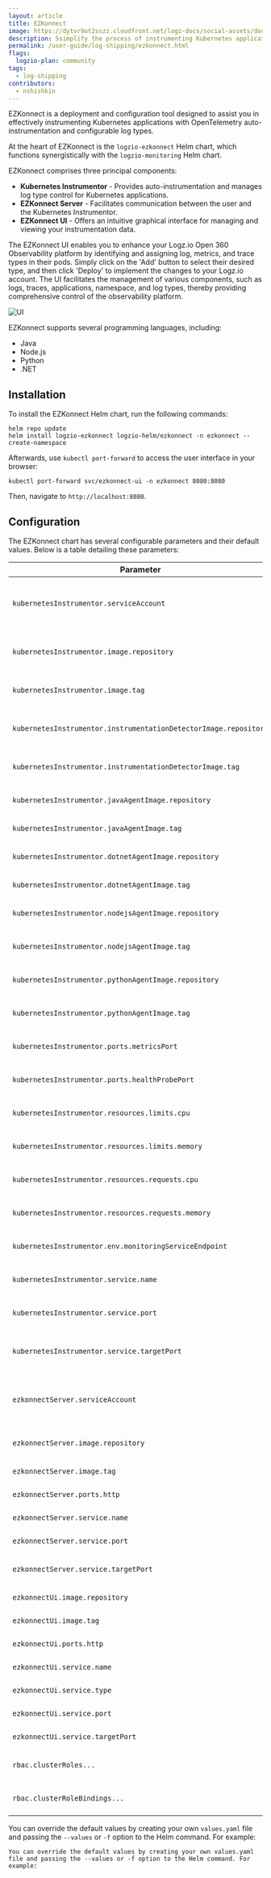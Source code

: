```yaml
---
layout: article
title: EZKonnect
image: https://dytvr9ot2sszz.cloudfront.net/logz-docs/social-assets/docs-social.jpg
description: Ssimplify the process of instrumenting Kubernetes applications with OpenTelemetry auto-instrumentation and configurable log types
permalink: /user-guide/log-shipping/ezkonnect.html
flags: 
  logzio-plan: community
tags:
  - log-shipping
contributors:
  - nshishkin
---
```


EZKonnect is a deployment and configuration tool designed to assist you in effectively instrumenting Kubernetes applications with OpenTelemetry auto-instrumentation and configurable log types.

At the heart of EZKonnect is the `logzio-ezkonnect` Helm chart, which functions synergistically with the `logzio-monitoring` Helm chart.

EZKonnect comprises three principal components:

* **Kubernetes Instrumentor** - Provides auto-instrumentation and manages log type control for Kubernetes applications.
* **EZKonnect Server** - Facilitates communication between the user and the Kubernetes Instrumentor.
* **EZKonnect UI** - Offers an intuitive graphical interface for managing and viewing your instrumentation data.

The EZKonnect UI enables you to enhance your Logz.io Open 360 Observability platform by identifying and assigning log, metrics, and trace types in their pods. Simply click on the 'Add' button to select their desired type, and then click 'Deploy' to implement the changes to your Logz.io account. The UI facilitates the management of various components, such as logs, traces, applications, namespace, and log types, thereby providing comprehensive control of the observability platform.

![UI](https://dytvr9ot2sszz.cloudfront.net/logz-docs/ezkonnect/ezkonnect.png)

EZKonnect supports several programming languages, including:

* Java
* Node.js
* Python
* .NET


## Installation

To install the EZKonnect Helm chart, run the following commands:

```shell
helm repo update
helm install logzio-ezkonnect logzio-helm/ezkonnect -n ezkonnect --create-namespace
```

Afterwards, use `kubectl port-forward` to access the user interface in your browser:

```shell
kubectl port-forward svc/ezkonnect-ui -n ezkonnect 8080:8080
```

Then, navigate to `http://localhost:8080`.

## Configuration

The EZKonnect chart has several configurable parameters and their default values. Below is a table detailing these parameters:

| Parameter | Description | Default |
| --- | --- | --- |
| `kubernetesInstrumentor.serviceAccount` | Service account name of the instrumentor deployment | "kubernetes-instrumentor" |
| `kubernetesInstrumentor.image.repository` | Repository of the instrumentor image | "logzio/instrumentor" |
| `kubernetesInstrumentor.image.tag` | Tag of the instrumentor image | "v1.0.3" |
| `kubernetesInstrumentor.instrumentationDetectorImage.repository` | Repository of the instrumentation detector image | "logzio/instrumentation-detector" |
| `kubernetesInstrumentor.instrumentationDetectorImage.tag` | Tag of the instrumentation detector image | "v1.0.3" |
| `kubernetesInstrumentor.javaAgentImage.repository` | Repository of the Java agent image | "logzio/otel-agent-java" |
| `kubernetesInstrumentor.javaAgentImage.tag` | Tag of the Java agent image | "v1.0.3" |
| `kubernetesInstrumentor.dotnetAgentImage.repository` | Repository of the .Net agent image | "logzio/otel-agent-dotnet" |
| `kubernetesInstrumentor.dotnetAgentImage.tag` | Tag of the .Net agent image | "v1.0.3" |
| `kubernetesInstrumentor.nodejsAgentImage.repository` | Repository of the Node.js agent image | "logzio/otel-agent-nodejs" |
| `kubernetesInstrumentor.nodejsAgentImage.tag` | Tag of the Node.js agent image | "v1.0.3" |
| `kubernetesInstrumentor.pythonAgentImage.repository` | Repository of the Python agent image | "logzio/otel-agent-python" |
| `kubernetesInstrumentor.pythonAgentImage.tag` | Tag of the Python agent image | "v1.0.3" |
| `kubernetesInstrumentor.ports.metricsPort` | Metrics port for the instrumentor | 8080 |
| `kubernetesInstrumentor.ports.healthProbePort` | Health probe port for the instrumentor | 8081 |
| `kubernetesInstrumentor.resources.limits.cpu` | CPU limit for the instrumentor | "500m" |
| `kubernetesInstrumentor.resources.limits.memory` | Memory limit for the instrumentor | "128Mi" |
| `kubernetesInstrumentor.resources.requests.cpu` | CPU request for the instrumentor | "10m" |
| `kubernetesInstrumentor.resources.requests.memory` | Memory request for the instrumentor | "64Mi" |
| `kubernetesInstrumentor.env.monitoringServiceEndpoint` | Endpoint of the monitoring service | "logzio-monitoring-otel-collector.monitoring.svc.cluster.local" |
| `kubernetesInstrumentor.service.name` | Name of the instrumentor service | "kubernetes-instrumentor-service" |
| `kubernetesInstrumentor.service.port` | Service port for the instrumentor | 8080 |
| `kubernetesInstrumentor.service.targetPort` | Target port for the instrumentor service | 8080 |
| `ezkonnectServer.serviceAccount` | Service account name of the instrumentor deployment | "ezkonnect-server" |
| `ezkonnectServer.image.repository` | Repository of the server image | "logzio/ezkonnect-server" |
| `ezkonnectServer.image.tag` | Tag of the server image | "v1.0.4" |
| `ezkonnectServer.ports.http` | HTTP port for the server | 5050 |
| `ezkonnectServer.service.name` | Name of the server service | "ezkonnect-server" |
| `ezkonnectServer.service.port` | Service port for the server | 5050 |
| `ezkonnectServer.service.targetPort` | Target port for the server service | 5050 |
| `ezkonnectUi.image.repository` | Repository of the UI image | "logzio/ezkonnect-ui" |
| `ezkonnectUi.image.tag` | Tag of the UI image | "v0.0.3" |
| `ezkonnectUi.ports.http` | HTTP port for the UI | 8080 |
| `ezkonnectUi.service.name` | Name of the UI service | "ezkonnect-ui-service" |
| `ezkonnectUi.service.type` | Type of the UI service | "LoadBalancer" |
| `ezkonnectUi.service.port` | Service port for the UI | 8080 |
| `ezkonnectUi.service.targetPort` | Target port for the UI service | 8080 |
| `rbac.clusterRoles...` | Configure the RBAC cluster roles | Refer to values.yaml |
| `rbac.clusterRoleBindings...` | Configure the RBAC cluster role bindings | Refer to values.yaml |


You can override the default values by creating your own `values.yaml` file and passing the `--values` or `-f` option to the Helm command. For example:

```shell
You can override the default values by creating your own values.yaml file and passing the --values or -f option to the Helm command. For example:
```
